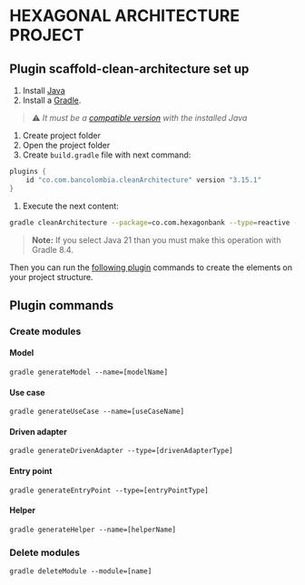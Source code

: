 # HEXAGONAL ARCHITECTURE PROJECT

## Plugin scaffold-clean-architecture set up

1. Install [Java]
1. Install a [Gradle].
> ⚠️️ _It must be a [compatible version][gradle-java-compatibility] with the installed Java_
1. Create project folder
1. Open the project folder
1. Create `build.gradle` file with next command:
````gradle
plugins {
    id "co.com.bancolombia.cleanArchitecture" version "3.15.1"
}
````
1. Execute the next content:

```bash
gradle cleanArchitecture --package=co.com.hexagonbank --type=reactive --name=HexagonBank --coverage=jacoco --lombok=true --metrics=true --language=JAVA --javaVersion=VERSION_21
```

> **Note:** If you select Java 21 than you must make this operation with Gradle 8.4.

Then you can run the [following plugin](#plugin-commands) commands to create the elements on your project structure.

## Plugin commands

### Create modules

#### Model

`gradle generateModel --name=[modelName]`

#### Use case

`gradle generateUseCase --name=[useCaseName]`

#### Driven adapter

`gradle generateDrivenAdapter --type=[drivenAdapterType]`

#### Entry point

`gradle generateEntryPoint --type=[entryPointType]`

#### Helper

`gradle generateHelper --name=[helperName]`

### Delete modules

`gradle deleteModule --module=[name]`

[java]: https://www.oracle.com/java/technologies/javase/jdk21-archive-downloads.html
[gradle]: https://gradle.org/releases/
[gradle-java-compatibility]: https://docs.gradle.org/current/userguide/compatibility.html